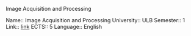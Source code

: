 Image Acquisition and Processing

Name:: Image Acquisition and Processing
University:: ULB
Semester:: 1
Link:: [link](https://www.ulb.be/en/programme/info-h500-1)
ECTS:: 5
Language:: English